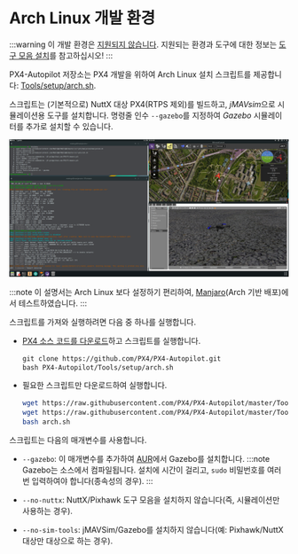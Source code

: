 # Arch Linux 개발 환경

:::warning
이 개발 환경은 [지원되지 않습니다](../advanced/dev_env_unsupported.md). 지원되는 환경과 도구에 대한 정보는 [도구 모음 설치](../dev_setup/dev_env.md)를 참고하십시오!
:::

PX4-Autopilot 저장소는 PX4 개발을 위하여 Arch Linux 설치 스크립트를 제공합니다: [Tools/setup/arch.sh](https://github.com/PX4/PX4-Autopilot/blob/master/Tools/setup/arch.sh). <!-- NEED px4_version -->

스크립트는 (기본적으로) NuttX 대상 PX4(RTPS 제외)를 빌드하고, *jMAVsim*으로 시뮬레이션용 도구를 설치합니다. 명령줄 인수 `--gazebo`를 지정하여 *Gazebo* 시뮬레이터를 추가로 설치할 수 있습니다.

![Arch Linux 가제보](../../assets/simulation/gazebo/arch-gazebo.png)

:::note
이 설명서는 Arch Linux 보다 설정하기 편리하여, [Manjaro](https://manjaro.org/)(Arch 기반 배포)에서 테스트하였습니다.
:::

스크립트를 가져와 실행하려면 다음 중 하나를 실행합니다.
* [PX4 소스 코드를 다운로드](../dev_setup/building_px4.md)하고 스크립트를 실행합니다.
  ```
  git clone https://github.com/PX4/PX4-Autopilot.git
  bash PX4-Autopilot/Tools/setup/arch.sh
  ```
* 필요한 스크립트만 다운로드하여 실행합니다.
  ```sh
  wget https://raw.githubusercontent.com/PX4/PX4-Autopilot/master/Tools/setup/arch.sh
  wget https://raw.githubusercontent.com/PX4/PX4-Autopilot/master/Tools/setup/requirements.txt
  bash arch.sh
  ```

스크립트는 다음의 매개변수를 사용합니다.
- `--gazebo`: 이 매개변수를 추가하여 [AUR](https://aur.archlinux.org/packages/gazebo/)에서 Gazebo를 설치합니다. :::note Gazebo는 소스에서 컴파일됩니다. 설치에 시간이 걸리고, `sudo` 비밀번호를 여러 번 입력하여야 합니다(종속성의 경우).
:::

- `--no-nuttx`: NuttX/Pixhawk 도구 모음을 설치하지 않습니다(즉, 시뮬레이션만 사용하는 경우).
- `--no-sim-tools`: jMAVSim/Gazebo를 설치하지 않습니다(예: Pixhawk/NuttX 대상만 대상으로 하는 경우).
